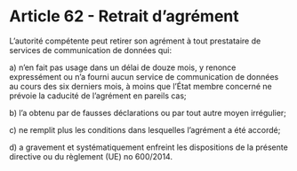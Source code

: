 # Article 62 - Retrait d’agrément


L’autorité compétente peut retirer son agrément à tout prestataire de services de communication de données qui:

a) n’en fait pas usage dans un délai de douze mois, y renonce expressément ou n’a fourni aucun service de communication de données au cours des six derniers mois, à moins que l’État membre concerné ne prévoie la caducité de l’agrément en pareils cas;

b) l’a obtenu par de fausses déclarations ou par tout autre moyen irrégulier;

c) ne remplit plus les conditions dans lesquelles l’agrément a été accordé;

d) a gravement et systématiquement enfreint les dispositions de la présente directive ou du règlement (UE) no 600/2014.
